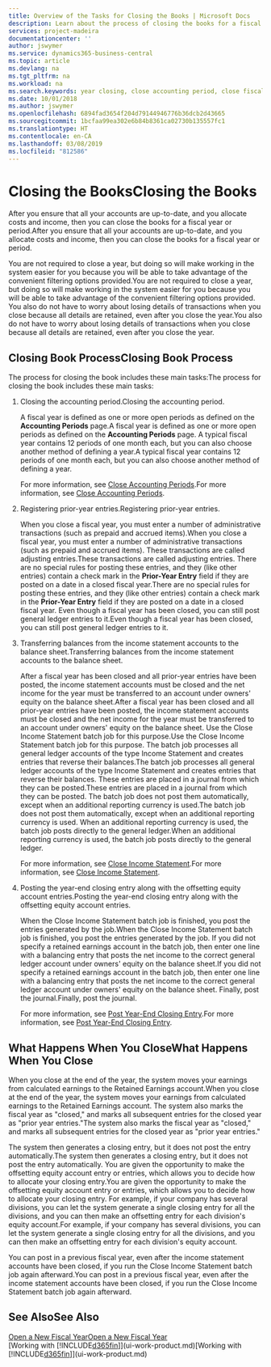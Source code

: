 ```yaml
---
title: Overview of the Tasks for Closing the Books | Microsoft Docs
description: Learn about the process of closing the books for a fiscal year or period, and what happens after you close at the end of a year.
services: project-madeira
documentationcenter: ''
author: jswymer
ms.service: dynamics365-business-central
ms.topic: article
ms.devlang: na
ms.tgt_pltfrm: na
ms.workload: na
ms.search.keywords: year closing, close accounting period, close fiscal year, bank account detailed trial balance
ms.date: 10/01/2018
ms.author: jswymer
ms.openlocfilehash: 6894fad3654f204d79144946776b36dcb2d43665
ms.sourcegitcommit: 1bcfaa99ea302e6b84b8361ca02730b135557fc1
ms.translationtype: HT
ms.contentlocale: en-CA
ms.lasthandoff: 03/08/2019
ms.locfileid: "812586"
---
```

# <a name="closing-the-books"></a><span data-ttu-id="d3b4a-103">Closing the Books</span><span class="sxs-lookup"><span data-stu-id="d3b4a-103">Closing the Books</span></span>
<span data-ttu-id="d3b4a-104">After you ensure that all your accounts are up-to-date, and you allocate costs and income, then you can close the books for a fiscal year or period.</span><span class="sxs-lookup"><span data-stu-id="d3b4a-104">After you ensure that all your accounts are up-to-date, and you allocate costs and income, then you can close the books for a fiscal year or period.</span></span>

<span data-ttu-id="d3b4a-105">You are not required to close a year, but doing so will make working in the system easier for you because you will be able to take advantage of the convenient filtering options provided.</span><span class="sxs-lookup"><span data-stu-id="d3b4a-105">You are not required to close a year, but doing so will make working in the system easier for you because you will be able to take advantage of the convenient filtering options provided.</span></span> <span data-ttu-id="d3b4a-106">You also do not have to worry about losing details of transactions when you close because all details are retained, even after you close the year.</span><span class="sxs-lookup"><span data-stu-id="d3b4a-106">You also do not have to worry about losing details of transactions when you close because all details are retained, even after you close the year.</span></span>

## <a name="closing-book-process"></a><span data-ttu-id="d3b4a-107">Closing Book Process</span><span class="sxs-lookup"><span data-stu-id="d3b4a-107">Closing Book Process</span></span>
<span data-ttu-id="d3b4a-108">The process for closing the book includes these main tasks:</span><span class="sxs-lookup"><span data-stu-id="d3b4a-108">The process for closing the book includes these main tasks:</span></span>

1. <span data-ttu-id="d3b4a-109">Closing the accounting period.</span><span class="sxs-lookup"><span data-stu-id="d3b4a-109">Closing the accounting period.</span></span>

    <span data-ttu-id="d3b4a-110">A fiscal year is defined as one or more open periods as defined on the **Accounting Periods** page.</span><span class="sxs-lookup"><span data-stu-id="d3b4a-110">A fiscal year is defined as one or more open periods as defined on the **Accounting Periods** page.</span></span> <span data-ttu-id="d3b4a-111">A typical fiscal year contains 12 periods of one month each, but you can also choose another method of defining a year.</span><span class="sxs-lookup"><span data-stu-id="d3b4a-111">A typical fiscal year contains 12 periods of one month each, but you can also choose another method of defining a year.</span></span>

    <span data-ttu-id="d3b4a-112">For more information, see [Close Accounting Periods](year-close-account-periods.md).</span><span class="sxs-lookup"><span data-stu-id="d3b4a-112">For more information, see [Close Accounting Periods](year-close-account-periods.md).</span></span>
2. <span data-ttu-id="d3b4a-113">Registering prior-year entries.</span><span class="sxs-lookup"><span data-stu-id="d3b4a-113">Registering prior-year entries.</span></span>

    <span data-ttu-id="d3b4a-114">When you close a fiscal year, you must enter a number of administrative transactions (such as prepaid and accrued items).</span><span class="sxs-lookup"><span data-stu-id="d3b4a-114">When you close a fiscal year, you must enter a number of administrative transactions (such as prepaid and accrued items).</span></span> <span data-ttu-id="d3b4a-115">These transactions are called adjusting entries.</span><span class="sxs-lookup"><span data-stu-id="d3b4a-115">These transactions are called adjusting entries.</span></span> <span data-ttu-id="d3b4a-116">There are no special rules for posting these entries, and they (like other entries) contain a check mark in the **Prior-Year Entry** field if they are posted on a date in a closed fiscal year.</span><span class="sxs-lookup"><span data-stu-id="d3b4a-116">There are no special rules for posting these entries, and they (like other entries) contain a check mark in the **Prior-Year Entry** field if they are posted on a date in a closed fiscal year.</span></span> <span data-ttu-id="d3b4a-117">Even though a fiscal year has been closed, you can still post general ledger entries to it.</span><span class="sxs-lookup"><span data-stu-id="d3b4a-117">Even though a fiscal year has been closed, you can still post general ledger entries to it.</span></span>
3. <span data-ttu-id="d3b4a-118">Transferring balances from the income statement accounts to the balance sheet.</span><span class="sxs-lookup"><span data-stu-id="d3b4a-118">Transferring balances from the income statement accounts to the balance sheet.</span></span>

    <span data-ttu-id="d3b4a-119">After a fiscal year has been closed and all prior-year entries have been posted, the income statement accounts must be closed and the net income for the year must be transferred to an account under owners' equity on the balance sheet.</span><span class="sxs-lookup"><span data-stu-id="d3b4a-119">After a fiscal year has been closed and all prior-year entries have been posted, the income statement accounts must be closed and the net income for the year must be transferred to an account under owners' equity on the balance sheet.</span></span> <span data-ttu-id="d3b4a-120">Use the Close Income Statement batch job for this purpose.</span><span class="sxs-lookup"><span data-stu-id="d3b4a-120">Use the Close Income Statement batch job for this purpose.</span></span> <span data-ttu-id="d3b4a-121">The batch job processes all general ledger accounts of the type Income Statement and creates entries that reverse their balances.</span><span class="sxs-lookup"><span data-stu-id="d3b4a-121">The batch job processes all general ledger accounts of the type Income Statement and creates entries that reverse their balances.</span></span> <span data-ttu-id="d3b4a-122">These entries are placed in a journal from which they can be posted.</span><span class="sxs-lookup"><span data-stu-id="d3b4a-122">These entries are placed in a journal from which they can be posted.</span></span> <span data-ttu-id="d3b4a-123">The batch job does not post them automatically, except when an additional reporting currency is used.</span><span class="sxs-lookup"><span data-stu-id="d3b4a-123">The batch job does not post them automatically, except when an additional reporting currency is used.</span></span> <span data-ttu-id="d3b4a-124">When an additional reporting currency is used, the batch job posts directly to the general ledger.</span><span class="sxs-lookup"><span data-stu-id="d3b4a-124">When an additional reporting currency is used, the batch job posts directly to the general ledger.</span></span>

    <span data-ttu-id="d3b4a-125">For more information, see [Close Income Statement](year-close-income-statement.md).</span><span class="sxs-lookup"><span data-stu-id="d3b4a-125">For more information, see [Close Income Statement](year-close-income-statement.md).</span></span>
4. <span data-ttu-id="d3b4a-126">Posting the year-end closing entry along with the offsetting equity account entries.</span><span class="sxs-lookup"><span data-stu-id="d3b4a-126">Posting the year-end closing entry along with the offsetting equity account entries.</span></span>

    <span data-ttu-id="d3b4a-127">When the Close Income Statement batch job is finished, you post the entries generated by the job.</span><span class="sxs-lookup"><span data-stu-id="d3b4a-127">When the Close Income Statement batch job is finished, you post the entries generated by the job.</span></span> <span data-ttu-id="d3b4a-128">If you did not specify a retained earnings account in the batch job, then enter one line with a balancing entry that posts the net income to the correct general ledger account under owners' equity on the balance sheet.</span><span class="sxs-lookup"><span data-stu-id="d3b4a-128">If you did not specify a retained earnings account in the batch job, then enter one line with a balancing entry that posts the net income to the correct general ledger account under owners' equity on the balance sheet.</span></span> <span data-ttu-id="d3b4a-129">Finally, post the journal.</span><span class="sxs-lookup"><span data-stu-id="d3b4a-129">Finally, post the journal.</span></span>

    <span data-ttu-id="d3b4a-130">For more information, see [Post Year-End Closing Entry](year-how-post-year-end-close-entry.md).</span><span class="sxs-lookup"><span data-stu-id="d3b4a-130">For more information, see [Post Year-End Closing Entry](year-how-post-year-end-close-entry.md).</span></span>

## <a name="what-happens-when-you-close"></a><span data-ttu-id="d3b4a-131">What Happens When You Close</span><span class="sxs-lookup"><span data-stu-id="d3b4a-131">What Happens When You Close</span></span>
<span data-ttu-id="d3b4a-132">When you close at the end of the year, the system moves your earnings from calculated earnings to the Retained Earnings account.</span><span class="sxs-lookup"><span data-stu-id="d3b4a-132">When you close at the end of the year, the system moves your earnings from calculated earnings to the Retained Earnings account.</span></span> <span data-ttu-id="d3b4a-133">The system also marks the fiscal year as "closed," and marks all subsequent entries for the closed year as "prior year entries."</span><span class="sxs-lookup"><span data-stu-id="d3b4a-133">The system also marks the fiscal year as "closed," and marks all subsequent entries for the closed year as "prior year entries."</span></span>

<span data-ttu-id="d3b4a-134">The system then generates a closing entry, but it does not post the entry automatically.</span><span class="sxs-lookup"><span data-stu-id="d3b4a-134">The system then generates a closing entry, but it does not post the entry automatically.</span></span> <span data-ttu-id="d3b4a-135">You are given the opportunity to make the offsetting equity account entry or entries, which allows you to decide how to allocate your closing entry.</span><span class="sxs-lookup"><span data-stu-id="d3b4a-135">You are given the opportunity to make the offsetting equity account entry or entries, which allows you to decide how to allocate your closing entry.</span></span> <span data-ttu-id="d3b4a-136">For example, if your company has several divisions, you can let the system generate a single closing entry for all the divisions, and you can then make an offsetting entry for each division's equity account.</span><span class="sxs-lookup"><span data-stu-id="d3b4a-136">For example, if your company has several divisions, you can let the system generate a single closing entry for all the divisions, and you can then make an offsetting entry for each division's equity account.</span></span>

<span data-ttu-id="d3b4a-137">You can post in a previous fiscal year, even after the income statement accounts have been closed, if you run the Close Income Statement batch job again afterward.</span><span class="sxs-lookup"><span data-stu-id="d3b4a-137">You can post in a previous fiscal year, even after the income statement accounts have been closed, if you run the Close Income Statement batch job again afterward.</span></span>

## <a name="see-also"></a><span data-ttu-id="d3b4a-138">See Also</span><span class="sxs-lookup"><span data-stu-id="d3b4a-138">See Also</span></span>
[<span data-ttu-id="d3b4a-139">Open a New Fiscal Year</span><span class="sxs-lookup"><span data-stu-id="d3b4a-139">Open a New Fiscal Year</span></span>](finance-how-open-new-fiscal-year.md)  
<span data-ttu-id="d3b4a-140">[Working with [!INCLUDE[d365fin](includes/d365fin_md.md)]](ui-work-product.md)</span><span class="sxs-lookup"><span data-stu-id="d3b4a-140">[Working with [!INCLUDE[d365fin](includes/d365fin_md.md)]](ui-work-product.md)</span></span>
